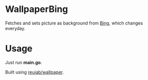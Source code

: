 # WallpaperBing
Fetches and sets picture as background from [Bing](https://www.bing.com/), which changes everyday.

# Usage
Just run **main.go**.

Built using [reujab/wallpaper](https://github.com/reujab/wallpaper).
